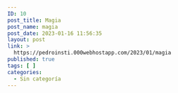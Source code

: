 ```yaml
---
ID: 10
post_title: Magia
post_name: magia
post_date: 2023-01-16 11:56:35
layout: post
link: >
  https://pedroinsti.000webhostapp.com/2023/01/magia
published: true
tags: [ ]
categories:
  - Sin categoría
---
```

